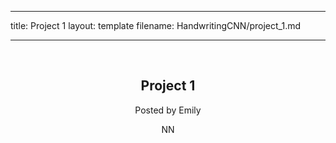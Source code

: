<!-- handwriting recongition user interface -->
---
title: Project 1
layout: template
filename: HandwritingCNN/project_1.md 
<!-- permalink: /HandwritingCNN/project_1 -->
---

<!DOCTYPE html>
<html>
<body>

<article>
  <header>
    <h1>Project 1</h1>
    <p>Posted by Emily</p>
    <p>NN</p>
  </header>
</article>

</body>
</html>
